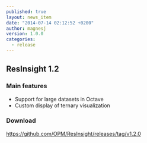 ```yaml
---
published: true
layout: news_item
date: "2014-07-14 02:12:52 +0200"
author: magnesj
version: 1.0.0
categories: 
  - release
---
```


## ResInsight 1.2

### Main features
- Support for large datasets in Octave
- Custom display of ternary visualization

### Download
https://github.com/OPM/ResInsight/releases/tag/v1.2.0
